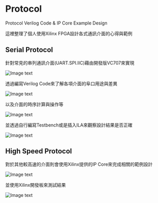 # Protocol
Protocol Verilog Code &amp; IP Core Example Design

這裡整理了個人使用Xilinx FPGA設計各式通訊介面的心得與範例

## Serial Protocol
針對常見的串列通訊介面(UART.SPI.IIC)藉由開發版VC707來實現

![Image text]()

透過編寫Verilog Code來了解各項介面的阜口用途與差異

![Image text]()

以及介面的時序計算與操作等

![Image text]()

並透過自行編寫Testbench或是插入ILA來觀察設計結果是否正確

![Image text]()

## High Speed Protocol
對於其他較高速的介面則會使用Xilinx提供的IP Core來完成相關的範例設計

![Image text]()

並使用Xilinx開發板來測試結果

![Image text]()

